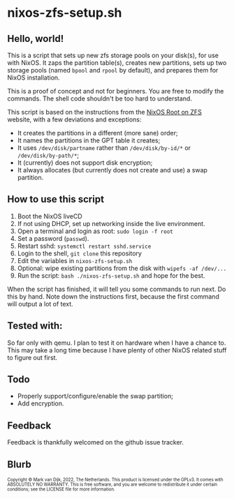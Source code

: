 # nixos-zfs-setup.sh

## Hello, world!

This is a script that sets up new zfs storage pools on your disk(s), for use
with NixOS. It zaps the partition table(s), creates new partitions, sets up two
storage pools (named `bpool` and `rpool` by default), and prepares them for
NixOS installation.

This is a proof of concept and not for beginners. You are free to modify the
commands. The shell code shouldn't be too hard to understand.

This script is based on the instructions from the [NixOS Root on
ZFS](https://openzfs.github.io/openzfs-docs/Getting%20Started/NixOS/Root%20on%20ZFS.html)
website, with a few deviations and exceptions:

* It creates the partitions in a different (more sane) order;
* It names the partitions in the GPT table it creates;
* It uses `/dev/disk/partname` rather than `/dev/disk/by-id/*` or `/dev/disk/by-path/*`;
* It (currently) does not support disk encryption;
* It always allocates (but currently does not create and use) a swap partition.

## How to use this script

1.  Boot the NixOS liveCD
2.  If not using DHCP, set up networking inside the live environment.
3.  Open a terminal and login as root: `sudo login -f root`
4.  Set a password (`passwd`).
5.  Restart sshd: `systemctl restart sshd.service`
6.  Login to the shell, `git clone` this repository
7.  Edit the variables in `nixos-zfs-setup.sh`
8.  Optional: wipe existing partitions from the disk with `wipefs -af /dev/...`
9.  Run the script: `bash ./nixos-zfs-setup.sh` and hope for the best.

When the script has finished, it will tell you some commands to run next. Do
this by hand. Note down the instructions first, because the first command will
output a lot of text.

## Tested with:

So far only with qemu. I plan to test it on hardware when I have a chance to.
This may take a long time because I have plenty of other NixOS related stuff to
figure out first.

## Todo

* Properly support/configure/enable the swap partition;
* Add encryption.


## Feedback

Feedback is thankfully welcomed on the github issue tracker.

## Blurb

<sup><sub>Copyright © Mark van Dijk, 2022, The Netherlands.  This product is
licensed under the GPLv3. It comes with ABSOLUTELY NO WARRANTY.  This is free
software, and you are welcome to redistribute it under certain conditions; see
the LICENSE file for more information.</sub></sup>

